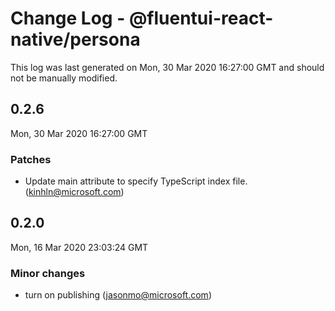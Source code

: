 # Change Log - @fluentui-react-native/persona

This log was last generated on Mon, 30 Mar 2020 16:27:00 GMT and should not be manually modified.

## 0.2.6
Mon, 30 Mar 2020 16:27:00 GMT

### Patches

- Update main attribute to specify TypeScript index file. (kinhln@microsoft.com)
## 0.2.0
Mon, 16 Mar 2020 23:03:24 GMT

### Minor changes

- turn on publishing (jasonmo@microsoft.com)